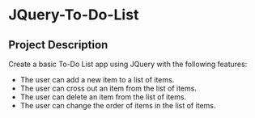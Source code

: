 # JQuery-To-Do-List
 
## Project Description
Create a basic To-Do List app using JQuery with the following features:
+ The user can add a new item to a list of items.
+ The user can cross out an item from the list of items.
+ The user can delete an item from the list of items.
+ The user can change the order of items in the list of items.
